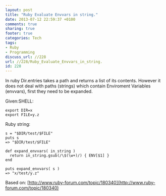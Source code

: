 ```yaml
---
layout: post
title: "Ruby Evaluate Envvars in string."
date: 2013-07-12 22:59:37 +0100 
comments: true
sharing: true
footer: true
categories: Tech
tags:
- Ruby
- Programming
discuss_url: //228
url: //228/Ruby_Evaluate_Envvars_in_string.
id: 228
---
```

In ruby Dir.entries takes a path and returns a list of its contents. However it does not deal with paths (strings) which contain Enviroment Variables (envvars), first they need to be expanded.
 

Given:SHELL:

    export DIR=x
    export FILE=y.z

Ruby string:

    s = "$DIR/test/$FILE"
    puts s
    => "$DIR/test/$FILE"

    def expand_envvars( in_string )
      return in_string.gsub(/\$(\w+)/) { ENV[$1] }
    end

    puts expand_envvars( s )
    => "x/test/y.z"
  
Based on: [http://www.ruby-forum.com/topic/180340](http://www.ruby-forum.com/topic/180340)
